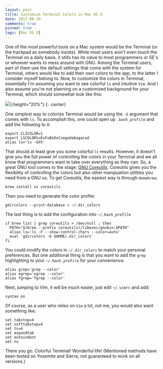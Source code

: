 ```yaml
---
layout: post
title: Customize Terminal Colors in Mac OS X
date: 2017-08-29
comments: true
pinned: true
tags: [Mac OS X]
---
```


One of the most powerful tools on a Mac system would be the Terminal (or the trackpad as somebody insists). While most users won't even touch the Terminal on a daily basis, it stills has its value to most programmers or SE's or whoever wants to mess around with GNU. Among the Terminal users, part of them use the default settings that come with the system for Terminal, others would like to add their own colors to the app, to the latter I consider myself belong to. 
Now, to customize the colors in Terminal, essentially I'm assuming you want to see colorful ```ls``` and intuitive ```Vim```. And I also assume you're not planning on a customized background for your Terminal, which should somewhat look like this:

![]({{site.url}}/img/terminal-theme-mac-os-x.jpg){:height="20%"}
{: .center}

One simplest way to colorize Terminal would be using the ```-G``` argument that comes with ```ls```. To accomplish this, one could open up ```.bash_profile``` and add the following to it:

~~~ shell
export CLICOLOR=1
export LSCOLORS=ExFxBxDxCxegedabagacad
alias ls='ls -GFh'
~~~ 

That should at least give you some colorful ```ls``` results. However, it doesn't give you the full power of controlling the colors in your Terminal and we all know that programmers want to take over everything as they can. So, a great GNU tool comes to the stage: [GNU Coreutils](http://www.gnu.org/software/coreutils/coreutils.html). Coreutils gives you the flexibility of controlling the colors but also other manipuation utilities you need from a GNU os. 
To get Coreutils, the easiest way is through ```Homebrew```:

~~~ shell
brew install xz coreutils
~~~

Then you need to generate the color profile:

~~~ shell
gdircolors --print-database > ~/.dir_colors
~~~

The last thing is to add the configuration into ```~/.bash_profile```

~~~ shell
if brew list | grep coreutils > /dev/null ; then
  PATH="$(brew --prefix coreutils)/libexec/gnubin:$PATH"
  alias ls='ls -F --show-control-chars --color=auto'
  eval `gdircolors -b $HOME/.dir_colors`
fi
~~~

You could modify the colors in ```~/.dir_colors``` to match your personal preferences. But one additional thing is that you want to add the ```grep``` highlighting to your ```~/.bash_profile``` for your convenience. 

~~~ shell
alias grep='grep --color'
alias egrep='egrep --color'
alias fgrep='fgrep --color'
~~~

Next, jumping to Vim, it will be much easier, just edit ```~/.vimrc``` and add:

~~~ shell
syntax on
~~~

Of course, as a user who relies on ```Vim``` a lot, not me, you would also want something like: 

~~~ shell
set tabstop=4
set softtabstop=4
set ts=4
set expandtab
set autoindent
set nu
~~~

There you go. Colorful Terminal! Wonderful life!
(Mentioned methods have been tested on Yosemite and Sierra, not guaranteed to work on all versions.)
